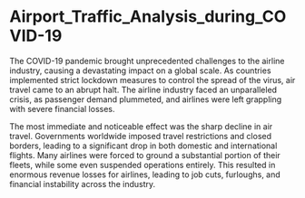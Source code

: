 # Airport_Traffic_Analysis_during_COVID-19
The COVID-19 pandemic brought unprecedented challenges to the airline industry, causing a devastating impact on a global scale. As countries implemented strict lockdown measures to control the spread of the virus, air travel came to an abrupt halt. The airline industry faced an unparalleled crisis, as passenger demand plummeted, and airlines were left grappling with severe financial losses.

The most immediate and noticeable effect was the sharp decline in air travel. Governments worldwide imposed travel restrictions and closed borders, leading to a significant drop in both domestic and international flights. Many airlines were forced to ground a substantial portion of their fleets, while some even suspended operations entirely. This resulted in enormous revenue losses for airlines, leading to job cuts, furloughs, and financial instability across the industry.
